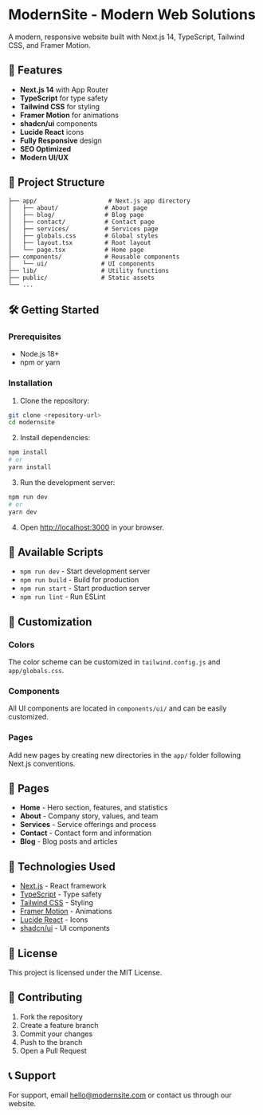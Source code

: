 # ModernSite - Modern Web Solutions

A modern, responsive website built with Next.js 14, TypeScript, Tailwind CSS, and Framer Motion.

## 🚀 Features

- **Next.js 14** with App Router
- **TypeScript** for type safety
- **Tailwind CSS** for styling
- **Framer Motion** for animations
- **shadcn/ui** components
- **Lucide React** icons
- **Fully Responsive** design
- **SEO Optimized**
- **Modern UI/UX**

## 📁 Project Structure

```
├── app/                    # Next.js app directory
│   ├── about/             # About page
│   ├── blog/              # Blog page
│   ├── contact/           # Contact page
│   ├── services/          # Services page
│   ├── globals.css        # Global styles
│   ├── layout.tsx         # Root layout
│   └── page.tsx           # Home page
├── components/            # Reusable components
│   └── ui/               # UI components
├── lib/                  # Utility functions
├── public/               # Static assets
└── ...
```

## 🛠️ Getting Started

### Prerequisites

- Node.js 18+ 
- npm or yarn

### Installation

1. Clone the repository:
```bash
git clone <repository-url>
cd modernsite
```

2. Install dependencies:
```bash
npm install
# or
yarn install
```

3. Run the development server:
```bash
npm run dev
# or
yarn dev
```

4. Open [http://localhost:3000](http://localhost:3000) in your browser.

## 📝 Available Scripts

- `npm run dev` - Start development server
- `npm run build` - Build for production
- `npm run start` - Start production server
- `npm run lint` - Run ESLint

## 🎨 Customization

### Colors
The color scheme can be customized in `tailwind.config.js` and `app/globals.css`.

### Components
All UI components are located in `components/ui/` and can be easily customized.

### Pages
Add new pages by creating new directories in the `app/` folder following Next.js conventions.

## 📱 Pages

- **Home** - Hero section, features, and statistics
- **About** - Company story, values, and team
- **Services** - Service offerings and process
- **Contact** - Contact form and information
- **Blog** - Blog posts and articles

## 🔧 Technologies Used

- [Next.js](https://nextjs.org/) - React framework
- [TypeScript](https://www.typescriptlang.org/) - Type safety
- [Tailwind CSS](https://tailwindcss.com/) - Styling
- [Framer Motion](https://www.framer.com/motion/) - Animations
- [Lucide React](https://lucide.dev/) - Icons
- [shadcn/ui](https://ui.shadcn.com/) - UI components

## 📄 License

This project is licensed under the MIT License.

## 🤝 Contributing

1. Fork the repository
2. Create a feature branch
3. Commit your changes
4. Push to the branch
5. Open a Pull Request

## 📞 Support

For support, email hello@modernsite.com or contact us through our website.
